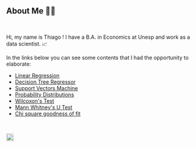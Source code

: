 ## About Me 👨‍💻


<br>

 
Hi,  my name is Thiago ! I have a B.A. in Economics at Unesp and work as a data scientist. 📈 
<br>

In the links below you can see some contents that I had the opportunity to elaborate:

- [Linear Regression](https://nbviewer.org/github/Data-Aqa/aulas/blob/main/machine%20learning/aprendizado%20supervisionado/metodos%20de%20regressao/regressao%20linear/Regressao%20Linear.ipynb)
- [Decision Tree  Regressor](https://nbviewer.org/github/Data-Aqa/aulas/blob/main/machine%20learning/aprendizado%20supervisionado/metodos%20de%20regressao/decision%20tree%20regressor/Decision%20Tree%20Regressor.ipynb)
- [Support Vectors Machine](https://nbviewer.org/github/Data-Aqa/aulas/blob/main/machine%20learning/aprendizado%20supervisionado/metodos%20de%20classificacao/svm/SVM.ipynb)
- [Probability Distributions](https://nbviewer.org/github/Data-Aqa/aulas/blob/main/estatistica/distribuicoes%20de%20probabilidade/Distribuicoes%20de%20Probabilidade%20-%20Aula.ipynb)
- [Wilcoxon's Test](https://nbviewer.org/github/Data-Aqa/aulas/blob/main/estatistica/testes%20de%20hipotese/teste_wilcoxon/Teste%20de%20Wilcoxon.ipynb)
- [Mann Whitney's U Test](https://nbviewer.org/github/Data-Aqa/aulas/blob/main/estatistica/testes%20de%20hipotese/mann_whitney/Mann-Whitney.ipynb)
- [Chi square goodness of fit](https://nbviewer.org/github/Data-Aqa/aulas/blob/main/estatistica/testes%20de%20hipotese/teste_qui_quadrado/Testes_de_Hipotese_II.ipynb)

<br>

<a href="https://www.linkedin.com/in/thiagopd/" > <img height="20" width="20" src="https://simpleicons.org/icons/linkedin.svg" /> </a>
